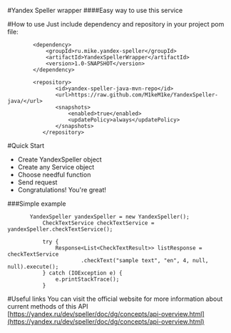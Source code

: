 #Yandex Speller wrapper
####Easy way to use this service

#How to use
Just include dependency and repository in your project pom file:
```
        <dependency>
            <groupId>ru.mike.yandex-speller</groupId>
            <artifactId>YandexSpellerWrapper</artifactId>
            <version>1.0-SNAPSHOT</version>
        </dependency>

        <repository>
               <id>yandex-speller-java-mvn-repo</id>
               <url>https://raw.github.com/M1keM1ke/YandexSpeller-java/</url>
               <snapshots>
                   <enabled>true</enabled>
                   <updatePolicy>always</updatePolicy>
               </snapshots>
           </repository>
``` 
#Quick Start
- Create YandexSpeller object
- Create any Service object
- Choose needful function
- Send request
- Congratulations! You're great!

###Simple example
```
       YandexSpeller yandexSpeller = new YandexSpeller();
           CheckTextService checkTextService = yandexSpeller.checkTextService();
           
           try {
               Response<List<CheckTextResult>> listResponse = checkTextService
                       .checkText("sample text", "en", 4, null, null).execute();
           } catch (IOException e) {
               e.printStackTrace();
           }
```

#Useful links
You can visit the official website for more information about current methods of this API
[https://yandex.ru/dev/speller/doc/dg/concepts/api-overview.html](https://yandex.ru/dev/speller/doc/dg/concepts/api-overview.html)